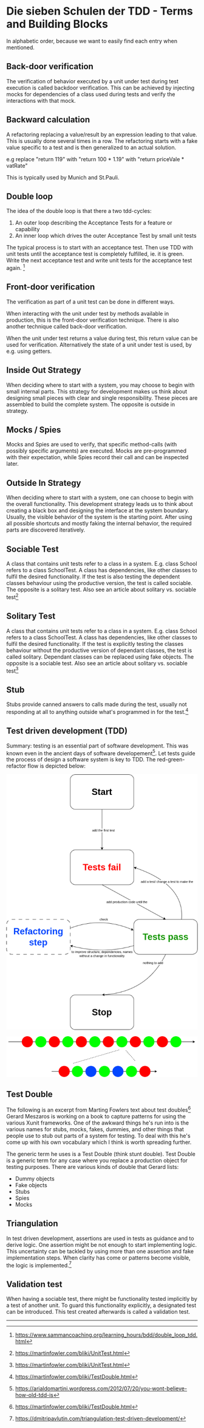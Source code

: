 # Die sieben Schulen der TDD - Terms and Building Blocks

In alphabetic order, because we want to easily find each entry when mentioned.

## Back-door verification
The verification of behavior executed by a unit under test during test execution is called backdoor verification.
This can be achieved by injecting mocks for dependencies of a class used during tests and verify the interactions with that mock.

## Backward calculation

A refactoring replacing a value/result by an expression leading to that value. This is usually done several times in a row. The refactoring starts with a fake value specific to a test and is then generalized to an actual solution.

e.g replace "return 119"  with "return 100 * 1.19" with "return priceVale * vatRate"

This is typically used by Munich and St.Pauli.

## Double loop

The idea of the double loop is that there a two tdd-cycles:
1. An outer loop describing the Acceptance Tests for a feature or capability
2. An inner loop which drives the outer Acceptance Test by small unit tests

The typical process is to start with an acceptance test. Then use TDD with unit tests until the acceptance test is completely fulfilled, ie. it is green. Write the next acceptance test and write unit tests for the acceptance test again.
[^2]

## Front-door verification
The verification as part of a unit test can be done in different ways.

When interacting with the unit under test by methods available in production, this is the front-door verification technique.
There is also another technique called back-door verification.

When the unit under test returns a value during test, this return value can be used for verification.
Alternatively the state of a unit under test is used, by e.g. using getters.


## Inside Out Strategy
When deciding where to start with a system, you may choose to begin with small internal parts.
This strategy for development makes us think about designing small pieces with clear and single responsibility.
These pieces are assembled to build the complete system.
The opposite is outside in strategy.

## Mocks / Spies
Mocks and Spies are used to verify, that specific method-calls (with possibly specific arguments) are executed. Mocks are pre-programmed with their expectation, while Spies record their call and can be inspected later.

## Outside In Strategy
When deciding where to start with a system, one can choose to begin with the overall functionality.
This development strategy leads us to think about creating a black box and designing the interface at the system boundary.
Usually, the visible behavior of the system is the starting point.
After using all possible shortcuts and mostly faking the internal behavior, the required parts are discovered iteratively.

## Sociable Test
A class that contains unit tests refer to a class in a system.
E.g. class School refers to a class SchoolTest.
A class has dependencies, like other classes to fulfil the desired functionality.
If the test is also testing the dependent classes behaviour using the productive version, the test is called sociable.
The opposite is a solitary test.
Also see an article about solitary vs. sociable test[^4]

## Solitary Test
A class that contains unit tests refer to a class in a system.
E.g. class School refers to a class SchoolTest.
A class has dependencies, like other classes to fulfil the desired functionality.
If the test is explicitly testing the classes behaviour without the productive version of dependant classes, the test is called solitary.
Dependant classes can be replaced using fake objects.
The opposite is a sociable test.
Also see an article about solitary vs. sociable test[^4]

## Stub
Stubs provide canned answers to calls made during the test, usually not responding at all to anything outside what's programmed in for the test.[^1]

## Test driven development (TDD)
Summary: testing is an essential part of software development.
This was known even in the ancient days of software developement[^3].
Let tests guide the process of design a software system is key to TDD.
The red-green-refactor flow is depicted below:

![Flow](images/tdd_alternative.png "Flow")

![Flow](images/tdd_not_strict.png "Flow")

## Test Double
The following is an excerpt from Marting Fowlers text about test doubles[^1]
Gerard Meszaros is working on a book to capture patterns for using the various Xunit frameworks. One of the awkward things he's run into is the various names for stubs, mocks, fakes, dummies, and other things that people use to stub out parts of a system for testing. To deal with this he's come up with his own vocabulary which I think is worth spreading further.

The generic term he uses is a Test Double (think stunt double). Test Double is a generic term for any case where you replace a production object for testing purposes. There are various kinds of double that Gerard lists:
- Dummy objects
- Fake objects
- Stubs
- Spies
- Mocks

## Triangulation
In test driven development, assertions are used in tests as guidance and to derive logic.
One assertion might be not enough to start implementing logic.
This uncertainty can be tackled by using more than one assertion and fake implementation steps.
When clarity has come or patterns become visible, the logic is implemented.[^6]

## Validation test
When having a sociable test, there might be functionality tested implicitly by a test of another unit.
To guard this functionality explicitly, a designated test can be introduced.
This test created afterwards is called a validation test.

----
[^1]: https://martinfowler.com/bliki/TestDouble.html 
[^2]: https://www.sammancoaching.org/learning_hours/bdd/double_loop_tdd.html
[^3]: https://arialdomartini.wordpress.com/2012/07/20/you-wont-believe-how-old-tdd-is
[^4]: https://martinfowler.com/bliki/UnitTest.html
[^5]: https://site.mockito.org/javadoc/current/org/mockito/Spy.html
[^6]: https://dmitripavlutin.com/triangulation-test-driven-development/